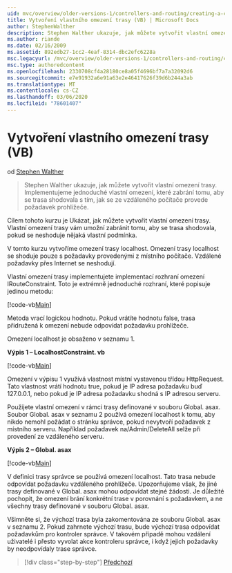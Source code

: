 ```yaml
---
uid: mvc/overview/older-versions-1/controllers-and-routing/creating-a-custom-route-constraint-vb
title: Vytvoření vlastního omezení trasy (VB) | Microsoft Docs
author: StephenWalther
description: Stephen Walther ukazuje, jak můžete vytvořit vlastní omezení trasy. Implementujeme jednoduché vlastní omezení, které brání tomu, aby se trasa shodovala s...
ms.author: riande
ms.date: 02/16/2009
ms.assetid: 892edb27-1cc2-4eaf-8314-dbc2efc6228a
msc.legacyurl: /mvc/overview/older-versions-1/controllers-and-routing/creating-a-custom-route-constraint-vb
msc.type: authoredcontent
ms.openlocfilehash: 2330708cf4a28180ce8a05f4696bf7a7a32092d6
ms.sourcegitcommit: e7e91932a6e91a63e2e46417626f39d6b244a3ab
ms.translationtype: MT
ms.contentlocale: cs-CZ
ms.lasthandoff: 03/06/2020
ms.locfileid: "78601407"
---
```

# <a name="creating-a-custom-route-constraint-vb"></a>Vytvoření vlastního omezení trasy (VB)

od [Stephen Walther](https://github.com/StephenWalther)

> Stephen Walther ukazuje, jak můžete vytvořit vlastní omezení trasy. Implementujeme jednoduché vlastní omezení, které zabrání tomu, aby se trasa shodovala s tím, jak se ze vzdáleného počítače provede požadavek prohlížeče.

Cílem tohoto kurzu je Ukázat, jak můžete vytvořit vlastní omezení trasy. Vlastní omezení trasy vám umožní zabránit tomu, aby se trasa shodovala, pokud se neshoduje nějaká vlastní podmínka.

V tomto kurzu vytvoříme omezení trasy localhost. Omezení trasy localhost se shoduje pouze s požadavky provedenými z místního počítače. Vzdálené požadavky přes Internet se neshodují.

Vlastní omezení trasy implementujete implementací rozhraní omezení IRouteConstraint. Toto je extrémně jednoduché rozhraní, které popisuje jedinou metodu:

[!code-vb[Main](creating-a-custom-route-constraint-vb/samples/sample1.vb)]

Metoda vrací logickou hodnotu. Pokud vrátíte hodnotu false, trasa přidružená k omezení nebude odpovídat požadavku prohlížeče.

Omezení localhost je obsaženo v seznamu 1.

**Výpis 1 – LocalhostConstraint. vb**

[!code-vb[Main](creating-a-custom-route-constraint-vb/samples/sample2.vb)]

Omezení v výpisu 1 využívá vlastnost místní vystavenou třídou HttpRequest. Tato vlastnost vrátí hodnotu true, pokud je IP adresa požadavku buď 127.0.0.1, nebo pokud je IP adresa požadavku shodná s IP adresou serveru.

Použijete vlastní omezení v rámci trasy definované v souboru Global. asax. Soubor Global. asax v seznamu 2 používá omezení localhost k tomu, aby nikdo nemohl požádat o stránku správce, pokud nevytvoří požadavek z místního serveru. Například požadavek na/Admin/DeleteAll selže při provedení ze vzdáleného serveru.

**Výpis 2 – Global. asax**

[!code-vb[Main](creating-a-custom-route-constraint-vb/samples/sample3.vb)]

V definici trasy správce se používá omezení localhost. Tato trasa nebude odpovídat požadavku vzdáleného prohlížeče. Upozorňujeme však, že jiné trasy definované v Global. asax mohou odpovídat stejné žádosti. Je důležité pochopit, že omezení brání konkrétní trase v porovnání s požadavkem, a ne všechny trasy definované v souboru Global. asax.

Všimněte si, že výchozí trasa byla zakomentována ze souboru Global. asax v seznamu 2. Pokud zahrnete výchozí trasu, bude výchozí trasa odpovídat požadavkům pro kontroler správce. V takovém případě mohou vzdálení uživatelé i přesto vyvolat akce kontroleru správce, i když jejich požadavky by neodpovídaly trase správce.

> [!div class="step-by-step"]
> [Předchozí](creating-a-route-constraint-vb.md)
